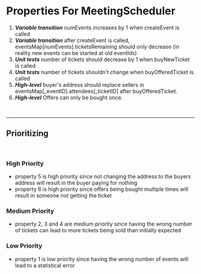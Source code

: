 # Properties For MeetingScheduler

1. ***Variable transition*** numEvents increases by 1 when createEvent is called
2. ***Variable transition*** after createEvent is called, eventsMap[numEvents].ticketsRemaining should only decrease (in reality new events can be started at old eventIds)
3. ***Unit tests*** number of tickets should decrease by 1 when buyNewTicket is called
4. ***Unit tests*** number of tickets shouldn't change when buyOfferedTicket is called
5. ***High-level*** buyer's address should replace sellers in eventsMap[_eventID].attendees[_ticketID] after buyOfferedTicket.
6. ***High-level*** Offers can only be bought once.

</br>

---

## Prioritizing

</br>

### High Priority

- property 5 is high priority since not changing the address to the buyers address will result in the buyer paying for nothing
- property 6 is high priority since offers being bought multiple times will result in someone not getting the ticket

### Medium Priority

- property 2, 3 and 4 are medium priority since having the wrong number of tickets can lead to more tickets being sold than initially expected

### Low Priority

- property 1 is low priority since having the wrong number of events will lead to a statistical error
